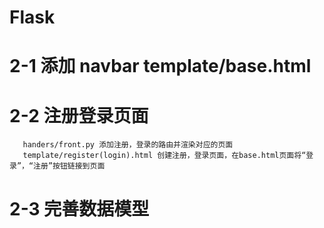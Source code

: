 # Flask
#
#
#
#
#
#
# 2-1  添加 navbar template/base.html
# 2-2  注册登录页面 
       handers/front.py 添加注册，登录的路由并渲染对应的页面
       template/register(login).html 创建注册，登录页面，在base.html页面将“登录”，“注册”按钮链接到页面
# 2-3  完善数据模型       
       

